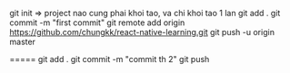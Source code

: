 
git init => project nao cung phai khoi tao, va chi khoi tao 1 lan
git add .
git commit -m "first commit"
git remote add origin https://github.com/chungkk/react-native-learning.git
git push -u origin master

=====
git add .
git commit -m "commit th 2"
git push
